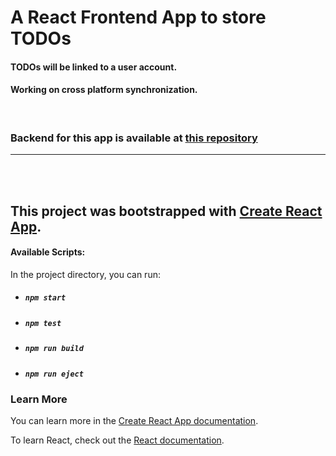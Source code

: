 # A React Frontend App to store TODOs

#### TODOs will be linked to a user account.

#### Working on cross platform synchronization.

<br/>

### Backend for this app is available at [this repository](https://github.com/brock002/TODO-API.git)

---

<br/>
<br/>

## This project was bootstrapped with [Create React App](https://github.com/facebook/create-react-app).

#### Available Scripts:

In the project directory, you can run:

- ##### `npm start`
- ##### `npm test`
- ##### `npm run build`
- ##### `npm run eject`

### Learn More

You can learn more in the [Create React App documentation](https://facebook.github.io/create-react-app/docs/getting-started).

To learn React, check out the [React documentation](https://reactjs.org/).
